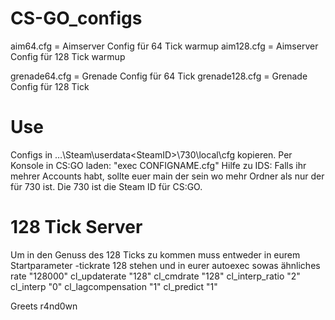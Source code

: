 # CS-GO_configs

aim64.cfg  = Aimserver Config für  64 Tick warmup
aim128.cfg = Aimserver Config für 128 Tick warmup

grenade64.cfg  = Grenade Config für  64 Tick
grenade128.cfg = Grenade Config für 128 Tick

# Use

Configs in …\Steam\userdata\<SteamID>\730\local\cfg kopieren.
Per Konsole in CS:GO laden:
  "exec CONFIGNAME.cfg"
Hilfe zu IDS:
  Falls ihr mehrer Accounts habt, sollte euer main der sein wo mehr Ordner als nur der für 730 ist. Die 730 ist die Steam ID für CS:GO.
  
# 128 Tick Server
Um in den Genuss des 128 Ticks zu kommen muss entweder in eurem Startparameter
  -tickrate 128
stehen und in eurer autoexec sowas ähnliches
  rate "128000"
  cl_updaterate "128"
  cl_cmdrate "128"
  cl_interp_ratio "2"
  cl_interp "0"
  cl_lagcompensation "1"
  cl_predict "1"
  
Greets
r4nd0wn
